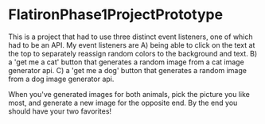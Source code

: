 # FlatironPhase1ProjectPrototype

This is a project that had to use three distinct event listeners, one of which had to be an API.
My event listeners are 
A) being able to click on the text at the top to separately reassign random colors to the background and text.
B) a 'get me a cat' button that generates a random image from a cat image generator api.
C) a 'get me a dog' button that generates a random image from a dog image generator api.

When you've generated images for both animals, pick the picture you like most, and generate a new image for the opposite end.
By the end you should have your two favorites!
